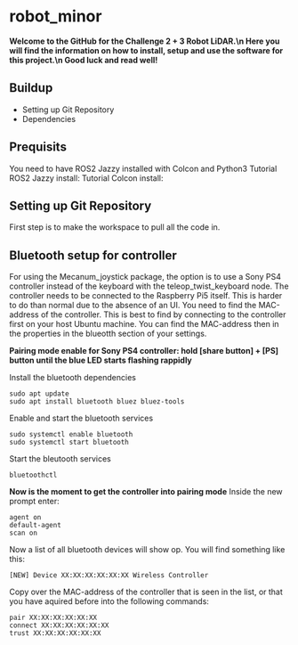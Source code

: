 # robot_minor
**Welcome to the GitHub for the Challenge 2 + 3 Robot LiDAR.\n
Here you will find the information on how to install, setup and use the software for this project.\n
Good luck and read well!**

## Buildup
- Setting up Git Repository
- Dependencies

## Prequisits
You need to have ROS2 Jazzy installed with Colcon and Python3
Tutorial ROS2 Jazzy install: 
Tutorial Colcon install: 
## Setting up Git Repository
First step is to make the workspace to pull all the code in.

## Bluetooth setup for controller
For using the Mecanum_joystick package, the option is to use a Sony PS4 controller instead of the keyboard with the teleop_twist_keyboard node. The controller needs to be connected to the Raspberry Pi5 itself. This is harder to do than normal due to the absence of an UI. You need to find the MAC-address of the controller. This is best to find by connecting to the controller first on your host Ubuntu machine. You can find the MAC-address then in the properties in the blueotth section of your settings.

**Pairing mode enable for Sony PS4 controller: hold [share button] + [PS] button until the blue LED starts flashing rappidly**

Install the bluetooth dependencies
```
sudo apt update
sudo apt install bluetooth bluez bluez-tools
```
Enable and start the bluetooth services
```
sudo systemctl enable bluetooth
sudo systemctl start bluetooth
```
Start the bleutooth services
```
bluetoothctl
```
**Now is the moment to get the controller into pairing mode**
Inside the new prompt enter:
```
agent on
default-agent
scan on
```
Now a list of all bluetooth devices will show op. You will find something like this: 
```
[NEW] Device XX:XX:XX:XX:XX:XX Wireless Controller
```
Copy over the MAC-address of the controller that is seen in the list, or that you have aquired before into the following commands:
```
pair XX:XX:XX:XX:XX:XX
connect XX:XX:XX:XX:XX:XX
trust XX:XX:XX:XX:XX:XX
```
